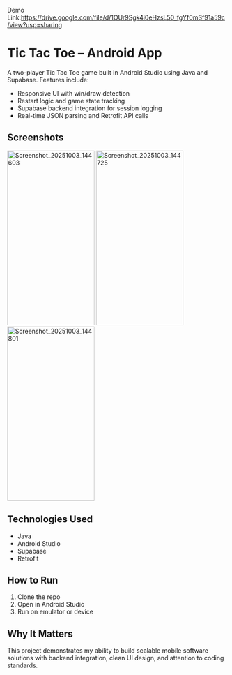 Demo Link:https://drive.google.com/file/d/1OUr9Sgk4i0eHzsL50_fgYf0mSf91a59c/view?usp=sharing 
# Tic Tac Toe – Android App

A two-player Tic Tac Toe game built in Android Studio using Java and Supabase. Features include:

- Responsive UI with win/draw detection
- Restart logic and game state tracking
- Supabase backend integration for session logging
- Real-time JSON parsing and Retrofit API calls

## Screenshots
<img width="200" height="400" alt="Screenshot_20251003_144603" src="https://github.com/user-attachments/assets/7b692d5f-2b4e-4eae-9c9e-fe75eedcc92a" />
<img width="200" height="400" alt="Screenshot_20251003_144725" src="https://github.com/user-attachments/assets/0653fdd2-d931-480e-99a4-9e3f57eaab84" />
<img width="200" height="400" alt="Screenshot_20251003_144801" src="https://github.com/user-attachments/assets/2e2a21bb-f670-458e-a786-217d41fa07bd" />

## Technologies Used
- Java
- Android Studio
- Supabase
- Retrofit

## How to Run
1. Clone the repo
2. Open in Android Studio
3. Run on emulator or device

## Why It Matters
This project demonstrates my ability to build scalable mobile software solutions with backend integration, clean UI design, and attention to coding standards.

